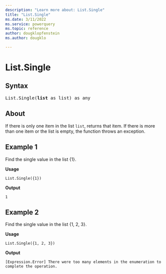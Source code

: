 ```yaml
---
description: "Learn more about: List.Single"
title: "List.Single"
ms.date: 3/11/2022
ms.service: powerquery
ms.topic: reference
author: dougklopfenstein
ms.author: dougklo

---
```

# List.Single

## Syntax

<pre>
List.Single(<b>list</b> as list) as any  
</pre>
  
## About

If there is only one item in the list `list`, returns that item. If there is more than one item or the list is empty, the function throws an exception.

## Example 1

Find the single value in the list {1}.

**Usage**

```powerquery-m
List.Single({1})
```

**Output**

`1`

## Example 2

Find the single value in the list {1, 2, 3}.

**Usage**

```powerquery-m
List.Single({1, 2, 3})
```

**Output**

`[Expression.Error] There were too many elements in the enumeration to complete the operation.`
